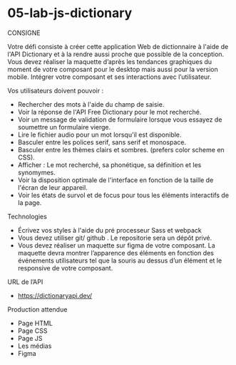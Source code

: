 # 05-lab-js-dictionary

CONSIGNE

Votre défi consiste à créer cette application Web de dictionnaire à l'aide de l'API Dictionary et à la rendre aussi proche que possible de la conception.
Vous devez réaliser la maquette d’après les tendances graphiques du moment de votre composant pour le
desktop mais aussi pour la version mobile.
Intégrer votre composant et ses interactions avec l’utilisateur.

Vos utilisateurs doivent pouvoir :
- Rechercher des mots à l'aide du champ de saisie.
- Voir la réponse de l'API Free Dictionary pour le mot recherché.
- Voir un message de validation de formulaire lorsque vous essayez de soumettre un formulaire vierge.
- Lire le fichier audio pour un mot lorsqu'il est disponible.
- Basculer entre les polices serif, sans serif et monospace.
- Basculer entre les thèmes clairs et sombres. (prefers color scheme en CSS).
- Afficher : Le mot recherché, sa phonétique, sa définition et les synomymes.
- Voir la disposition optimale de l'interface en fonction de la taille de l'écran de leur appareil.
- Voir les états de survol et de focus pour tous les éléments interactifs de la page.

Technologies
- Écrivez vos styles à l'aide du pré processeur Sass et webpack
- Vous devez utiliser git/ github . Le repositorie sera un dépôt privé.
- Vous devez réaliser un maquette sur figma de votre composant. La maquette devra montrer l’apparence des éléments
en fonction des événements utilisateurs tel que la souris au dessus d’un élément et le responsive de votre composant.

URL de l’API
- https://dictionaryapi.dev/

Production attendue
- Page HTML
- Page CSS
- Page JS
- Les médias
- Figma
